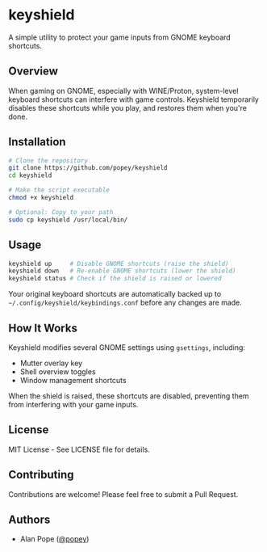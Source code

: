 # keyshield

A simple utility to protect your game inputs from GNOME keyboard shortcuts.

## Overview

When gaming on GNOME, especially with WINE/Proton, system-level keyboard shortcuts can interfere with game controls. Keyshield temporarily disables these shortcuts while you play, and restores them when you're done.

## Installation

```bash
# Clone the repository
git clone https://github.com/popey/keyshield
cd keyshield

# Make the script executable
chmod +x keyshield

# Optional: Copy to your path
sudo cp keyshield /usr/local/bin/
```

## Usage

```bash
keyshield up     # Disable GNOME shortcuts (raise the shield)
keyshield down   # Re-enable GNOME shortcuts (lower the shield)
keyshield status # Check if the shield is raised or lowered
```

Your original keyboard shortcuts are automatically backed up to `~/.config/keyshield/keybindings.conf` before any changes are made.

## How It Works

Keyshield modifies several GNOME settings using `gsettings`, including:
- Mutter overlay key
- Shell overview toggles
- Window management shortcuts

When the shield is raised, these shortcuts are disabled, preventing them from interfering with your game inputs.

## License

MIT License - See LICENSE file for details.

## Contributing

Contributions are welcome! Please feel free to submit a Pull Request.

## Authors

- Alan Pope ([@popey](https://github.com/popey))
